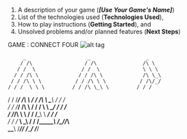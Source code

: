 1. A description of your game (***[Use Your Game's Name]***)
2. List of the technologies used (**Technologies Used**),
3. How to play instructions (**Getting Started**), and
4. Unsolved problems and/or planned features (**Next Steps**)



GAME : CONNECT FOUR
![alt tag](http://imgur.com/a/OtrOA)



         _                    _                  _     
        / /\                 / /\               /\ \   
       / /  \               / /  \              \ \ \  
      / / /\ \             / / /\ \             /\ \_\ 
     / / /\ \ \           / / /\ \ \           / /\/_/ 
    / / /  \ \ \         / / /\ \_\ \         / / /    
   / / /___/ /\ \       / / /\ \ \___\       / / /     
  / / /_____/ /\ \     / / /  \ \ \__/      / / /      
 / /_________/\ \ \   / / /____\_\ \    ___/ / /__     
/ / /_       __\ \_\ / / /__________\  /\__\/_/___\    
\_\___\     /____/_/ \/_____________/  \/_________/    
                                                       

